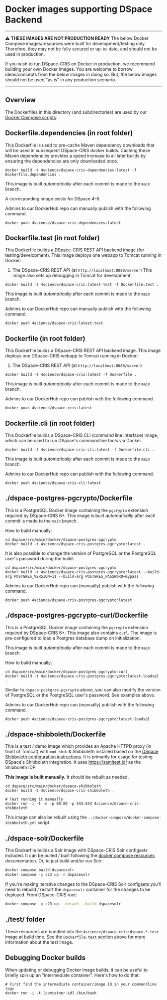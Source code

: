 # Docker images supporting DSpace Backend

***
:warning: **THESE IMAGES ARE NOT PRODUCTION READY**  The below Docker Compose images/resources were built for development/testing only.  Therefore, they may not be fully secured or up-to-date, and should not be used in production.

If you wish to run DSpace-CRIS on Docker in production, we recommend building your own Docker images. You are welcome to borrow ideas/concepts from the below images in doing so. But, the below images should not be used "as is" in any production scenario.
***

## Overview
The Dockerfiles in this directory (and subdirectories) are used by our [Docker Compose scripts](../docker-compose/README.md).

## Dockerfile.dependencies (in root folder)

This Dockerfile is used to pre-cache Maven dependency downloads that will be used in subsequent DSpace-CRIS docker builds.
Caching these Maven dependencies provides a speed increase to all later builds by ensuring the dependencies
are only downloaded once.

```
docker build -t 4science/dspace-cris-dependencies:latest -f Dockerfile.dependencies .
```

This image is built *automatically* after each commit is made to the `main` branch.

A corresponding image exists for DSpace 4-6.

Admins to our DockerHub repo can manually publish with the following command.
```
docker push 4science/dspace-cris-dependencies:latest
```

## Dockerfile.test (in root folder)

This Dockerfile builds a DSpace-CRIS REST API backend image (for testing/development).
This image deploys one webapp to Tomcat running in Docker:
1. The DSpace-CRIS REST API (at `http://localhost:8080/server`)
This image also sets up debugging in Tomcat for development.

```
docker build -t 4science/dspace-cris:latest-test -f Dockerfile.test .
```

This image is built *automatically* after each commit is made to the `main` branch.

Admins to our DockerHub repo can manually publish with the following command.
```
docker push 4science/dspace-cris:latest-test
```

## Dockerfile (in root folder)

This Dockerfile builds a DSpace-CRIS REST API backend image.
This image deploys one DSpace-CRIS webapp to Tomcat running in Docker:
1. The DSpace-CRIS REST API (at `http://localhost:8080/server`)

```
docker build -t 4science/dspace-cris:latest -f Dockerfile .
```

This image is built *automatically* after each commit is made to the `main` branch.

Admins to our DockerHub repo can publish with the following command.
```
docker push 4science/dspace-cris:latest
```

## Dockerfile.cli (in root folder)

This Dockerfile builds a DSpace-CRIS CLI (command line interface) image, which can be used to run DSpace's commandline tools via Docker.
```
docker build -t 4science/dspace-cris-cli:latest -f Dockerfile.cli .
```

This image is built *automatically* after each commit is made to the `main` branch.

Admins to our DockerHub repo can publish with the following command.
```
docker push 4science/dspace-cris-cli:latest
```

## ./dspace-postgres-pgcrypto/Dockerfile

This is a PostgreSQL Docker image containing the `pgcrypto` extension required by DSpace-CRIS 6+.
This image is built *automatically* after each commit is made to the `main` branch.

How to build manually:
```
cd dspace/src/main/docker/dspace-postgres-pgcrypto
docker build -t 4science/dspace-cris-postgres-pgcrypto:latest .
```

It is also possible to change the version of PostgreSQL or the PostgreSQL user's password during the build:
```
cd dspace/src/main/docker/dspace-postgres-pgcrypto
docker build -t 4science/dspace-cris-postgres-pgcrypto:latest --build-arg POSTGRES_VERSION=11 --build-arg POSTGRES_PASSWORD=mypass .
```

Admins to our DockerHub repo can (manually) publish with the following command.
```
docker push 4science/dspace-cris-postgres-pgcrypto:latest
```

## ./dspace-postgres-pgcrypto-curl/Dockerfile

This is a PostgreSQL Docker image containing the `pgcrypto` extension required by DSpace-CRIS 6+.
This image also contains `curl`.  The image is pre-configured to load a Postgres database dump on initialization.

This image is built *automatically* after each commit is made to the `main` branch.

How to build manually:
```
cd dspace/src/main/docker/dspace-postgres-pgcrypto-curl
docker build -t 4science/dspace-cris-postgres-pgcrypto:latest-loadsql .
```

Similar to `dspace-postgres-pgcrypto` above, you can also modify the version of PostgreSQL or the PostgreSQL user's password.
See examples above.

Admins to our DockerHub repo can (manually) publish with the following command.
```
docker push 4science/dspace-cris-postgres-pgcrypto:latest-loadsql
```

## ./dspace-shibboleth/Dockerfile

This is a test / demo image which provides an Apache HTTPD proxy (in front of Tomcat)
with `mod_shib` & Shibboleth installed based on the
[DSpace Shibboleth configuration instructions](https://wiki.lyrasis.org/display/DSDOC7x/Authentication+Plugins#AuthenticationPlugins-ShibbolethAuthentication).
It is primarily for usage for testing DSpace's Shibboleth integration.
It uses https://samltest.id/ as the Shibboleth IDP

**This image is built manually.**   It should be rebuilt as needed.

```
cd dspace/src/main/docker/dspace-shibboleth
docker build -t 4science/dspace-cris-shibboleth .

# Test running it manually
docker run -i -t -d -p 80:80 -p 443:443 4science/dspace-cris-shibboleth
```

This image can also be rebuilt using the `../docker-compose/docker-compose-shibboleth.yml` script.

## ./dspace-solr/Dockerfile

This Dockerfile builds a Solr image with DSpace-CRIS Solr configsets included. It
can be pulled / built following the [docker compose resources](../docker-compose/README.md)
documentation. Or, to just build and/or run Solr:

```bash
docker compose build dspacesolr
docker compose -p c23 up -d dspacesolr
```

If you're making iterative changes to the DSpace-CRIS Solr configsets you'll need to rebuild /
restart the `dspacesolr` container for the changes to be deployed. From DSpace-CRIS root:

```bash
docker compose -p c23 up --detach --build dspacesolr
```

## ./test/ folder

These resources are bundled into the `4science/dspace-cris:dspace-*-test` image at build time.
See the `Dockerfile.test` section above for more information about the test image.


## Debugging Docker builds

When updating or debugging Docker image builds, it can be useful to briefly
spin up an "intermediate container".  Here's how to do that:
```
# First find the intermediate container/image ID in your commandline logs
docker run -i -t [container-id] /bin/bash
```
